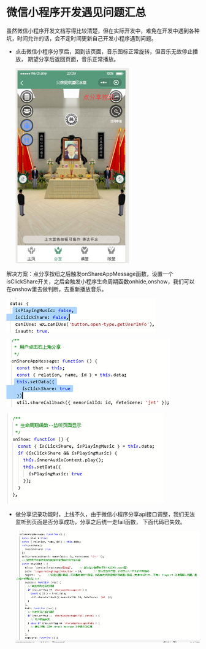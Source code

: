# 微信小程序开发遇见问题汇总

虽然微信小程序开发文档写得比较清楚，但在实际开发中，难免在开发中遇到各种坑，时间允许的话，会不定时间更新自己开发小程序遇到问题。

* 点击微信小程序分享后，回到该页面，音乐图标正常旋转，但音乐无故停止播放， 期望分享后返回页面，音乐正常播放。
  
  ![一元祭](/images/20190413231135.png)

解决方案：点分享按纽之后触发onShareAppMessage函数，设置一个isClickShare开关，之后会触发小程序生命周期函数onhide,onshow，我们可以在onshow里去做判断，去重新播放音乐。

![一元祭](/images/20190414003211.png)

![一元祭](/images/20190414003008.png)

![一元祭](/images/20190414003047.png)

* 做分享记录功能时，上线不久，由于微信小程序分享api接口调整，我们无法监听到页面是否分享成功，分享之后统一走fail函数， 下面代码已失效。  
  
  ![一元祭](/images/20190414004751.png)


 
  
